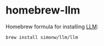 # homebrew-llm

Homebrew formula for installing [LLM](https://llm.datasette.io/):

    brew install simonw/llm/llm
